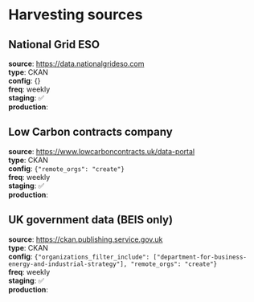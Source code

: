 # Harvesting sources

## National Grid ESO
**source**: https://data.nationalgrideso.com \
**type**: CKAN \
**config**: {} \
**freq**: weekly \
**staging**: ✅ \
**production**:

## Low Carbon contracts company
**source**: https://www.lowcarboncontracts.uk/data-portal \
**type**: CKAN \
**config**: `{"remote_orgs": "create"}` \
**freq**: weekly \
**staging**: ✅  \
**production**: 

## UK government data (BEIS only)
**source**: https://ckan.publishing.service.gov.uk \
**type**: CKAN \
**config**: `{"organizations_filter_include": ["department-for-business-energy-and-industrial-strategy"], "remote_orgs": "create"}` \
**freq**: weekly \
**staging**: ✅  \
**production**:
